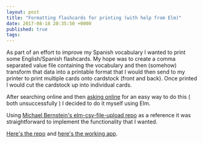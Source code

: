 ```yaml
---
layout: post
title: "Formatting flashcards for printing (with help from Elm)"
date: 2017-08-18 20:35:50 +0000
published: true
tags:
---
```

As part of an effort to improve my Spanish vocabulary I wanted to print some English/Spanish flashcards.  My hope was to create a comma separated value file containing the vocabulary and then (somehow) transform that data into a printable format that I would then send to my printer to print multiple cards onto cardstock (front and back).  Once printed I would cut the cardstock up into individual cards.

After searching online and then [asking online][1]  for an easy way to do this ( both unsuccessfully ) I decided to do it myself using Elm.

Using [Michael Bernstein's elm-csv-file-upload repo][2] as a reference it was straightforward to implement the functionality that I wanted.

[Here's the repo][3] and [here's the working app][4].

[1]: http://ask.metafilter.com/312359/how-to-print-flashcards-at-home
[2]: https://github.com/mrb/elm-csv-file-upload
[3]: https://github.com/dc25/printFlashcards
[4]: https://dc25.github.io/printFlashcards

